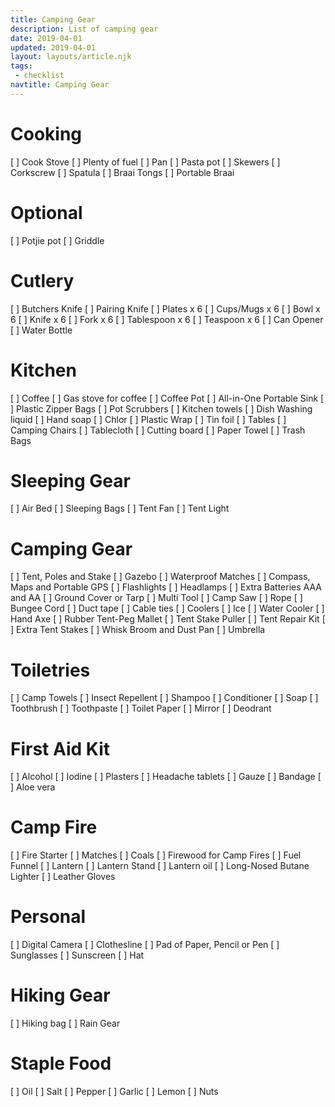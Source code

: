 ```yaml
---
title: Camping Gear
description: List of camping gear
date: 2019-04-01
updated: 2019-04-01
layout: layouts/article.njk
tags: 
 - checklist
navtitle: Camping Gear
---
```

# Cooking
[ ] Cook Stove
[ ] Plenty of fuel
[ ] Pan
[ ] Pasta pot
[ ] Skewers
[ ] Corkscrew
[ ] Spatula
[ ] Braai Tongs
[ ] Portable Braai

# Optional
[ ] Potjie pot
[ ] Griddle

# Cutlery
[ ] Butchers Knife
[ ] Pairing Knife
[ ] Plates x 6
[ ] Cups/Mugs x 6
[ ] Bowl x 6
[ ] Knife x 6
[ ] Fork x 6
[ ] Tablespoon x 6
[ ] Teaspoon x 6
[ ] Can Opener
[ ] Water Bottle

# Kitchen
[ ] Coffee
[ ] Gas stove for coffee
[ ] Coffee Pot
[ ] All-in-One Portable Sink
[ ] Plastic Zipper Bags
[ ] Pot Scrubbers
[ ] Kitchen towels
[ ] Dish Washing liquid
[ ] Hand soap
[ ] Chlor
[ ] Plastic Wrap
[ ] Tin foil
[ ] Tables
[ ] Camping Chairs
[ ] Tablecloth
[ ] Cutting board
[ ] Paper Towel
[ ] Trash Bags

# Sleeping Gear
[ ] Air Bed
[ ] Sleeping Bags
[ ] Tent Fan
[ ] Tent Light

# Camping Gear
[ ] Tent, Poles and Stake
[ ] Gazebo
[ ] Waterproof Matches
[ ] Compass, Maps and Portable GPS
[ ] Flashlights
[ ] Headlamps
[ ] Extra Batteries AAA and AA
[ ] Ground Cover or Tarp
[ ] Multi Tool
[ ] Camp Saw
[ ] Rope
[ ] Bungee Cord
[ ] Duct tape
[ ] Cable ties
[ ] Coolers
[ ] Ice
[ ] Water Cooler
[ ] Hand Axe
[ ] Rubber Tent-Peg Mallet
[ ] Tent Stake Puller
[ ] Tent Repair Kit
[ ] Extra Tent Stakes
[ ] Whisk Broom and Dust Pan
[ ] Umbrella

# Toiletries
[ ] Camp Towels
[ ] Insect Repellent
[ ] Shampoo
[ ] Conditioner
[ ] Soap
[ ] Toothbrush
[ ] Toothpaste
[ ] Toilet Paper
[ ] Mirror
[ ] Deodrant

# First Aid Kit
[ ] Alcohol
[ ] Iodine
[ ] Plasters
[ ] Headache tablets
[ ] Gauze
[ ] Bandage
[ ] Aloe vera

# Camp Fire
[ ] Fire Starter
[ ] Matches
[ ] Coals
[ ] Firewood for Camp Fires
[ ] Fuel Funnel
[ ] Lantern
[ ] Lantern Stand
[ ] Lantern oil
[ ] Long-Nosed Butane Lighter
[ ] Leather Gloves

# Personal
[ ] Digital Camera
[ ] Clothesline
[ ] Pad of Paper, Pencil or Pen
[ ] Sunglasses
[ ] Sunscreen
[ ] Hat

# Hiking Gear
[ ] Hiking bag
[ ] Rain Gear

# Staple Food
[ ] Oil
[ ] Salt
[ ] Pepper
[ ] Garlic
[ ] Lemon
[ ] Nuts